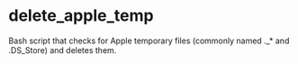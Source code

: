 # delete_apple_temp
Bash script that checks for Apple temporary files (commonly named ._* and .DS_Store) and deletes them.

